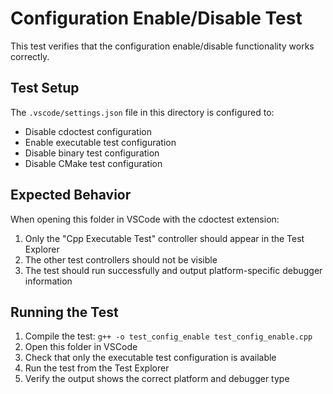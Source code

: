 # Configuration Enable/Disable Test

This test verifies that the configuration enable/disable functionality works correctly.

## Test Setup

The `.vscode/settings.json` file in this directory is configured to:
- Disable cdoctest configuration
- Enable executable test configuration  
- Disable binary test configuration
- Disable CMake test configuration

## Expected Behavior

When opening this folder in VSCode with the cdoctest extension:
1. Only the "Cpp Executable Test" controller should appear in the Test Explorer
2. The other test controllers should not be visible
3. The test should run successfully and output platform-specific debugger information

## Running the Test

1. Compile the test: `g++ -o test_config_enable test_config_enable.cpp`
2. Open this folder in VSCode
3. Check that only the executable test configuration is available
4. Run the test from the Test Explorer
5. Verify the output shows the correct platform and debugger type